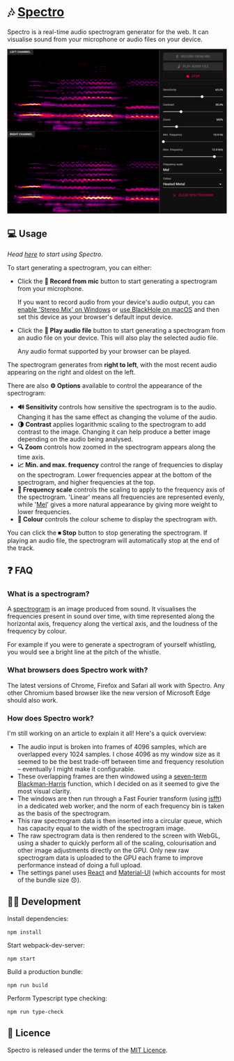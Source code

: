 # 🎶 [Spectro](https://calebj0seph.github.io/spectro/)

Spectro is a real-time audio spectrogram generator for the web. It can visualise sound from your microphone or audio files on your device.

![Screenshot of Spectro](/docs/screenshot.png?raw=true)

## 💻 Usage
*Head [here](https://calebj0seph.github.io/spectro/) to start using Spectro.*

To start generating a spectrogram, you can either:
* Click the **🎤 Record from mic** button to start generating a spectrogram from your microphone.

  If you want to record audio from your device's audio output, you can [enable 'Stereo Mix' on Windows](https://www.howtogeek.com/howto/39532/how-to-enable-stereo-mix-in-windows-7-to-record-audio/) or [use BlackHole on macOS](https://github.com/ExistentialAudio/BlackHole) and then set this device as your browser's default input device.

* Click the **🎵 Play audio file** button to start generating a spectrogram from an audio file on your device. This will also play the selected audio file.

  Any audio format supported by your browser can be played.

The spectrogram generates from **right to left**, with the most recent audio appearing on the right and oldest on the left.

There are also **⚙ Options** available to control the appearance of the spectrogram:
* **🔊 Sensitivity** controls how sensitive the spectrogram is to the audio. Changing it has the same effect as changing the volume of the audio.
* **🌗 Contrast** applies logarithmic scaling to the spectrogram to add contrast to the image. Changing it can help produce a better image depending on the audio being analysed.
* **🔍 Zoom** controls how zoomed in the spectrogram appears along the time axis.
* **📈 Min. and max. frequency** control the range of frequencies to display on the spectrogram. Lower frequencies appear at the bottom of the spectrogram, and higher frequencies at the top.
* **🎹 Frequency scale** controls the scaling to apply to the frequency axis of the spectrogram. 'Linear' means all frequencies are represented evenly, while '[Mel](https://en.wikipedia.org/wiki/Mel_scale)' gives a more natural appearance by giving more weight to lower frequencies.
* **🌈 Colour** controls the colour scheme to display the spectrogram with.

You can click the **⏹ Stop** button to stop generating the spectrogram. If playing an audio file, the spectrogram will automatically stop at the end of the track.

## ❓ FAQ
### What is a spectrogram?
A [spectrogram](https://en.wikipedia.org/wiki/Spectrogram) is an image produced from sound. It visualises the frequencies present in sound over time, with time represented along the horizontal axis, frequency along the vertical axis, and the loudness of the frequency by colour.

For example if you were to generate a spectrogram of yourself whistling, you would see a bright line at the pitch of the whistle.

### What browsers does Spectro work with?
The latest versions of Chrome, Firefox and Safari all work with Spectro. Any other Chromium based browser like the new version of Microsoft Edge should also work.

### How does Spectro work?
I'm still working on an article to explain it all! Here's a quick overview:

* The audio input is broken into frames of 4096 samples, which are overlapped every 1024 samples. I chose 4096 as my window size as it seemed to be the best trade-off between time and frequency resolution – eventually I might make it configurable.
* These overlapping frames are then windowed using a [seven-term Blackman-Harris](https://dsp.stackexchange.com/questions/51095/seven-term-blackman-harris-window) function, which I decided on as it seemed to give the most visual clarity.
* The windows are then run through a Fast Fourier transform (using [jsfft](https://github.com/dntj/jsfft)) in a dedicated web worker, and the norm of each frequency bin is taken as the basis of the spectrogram.
* This raw spectrogram data is then inserted into a circular queue, which has capacity equal to the width of the spectrogram image.
* The raw spectrogram data is then rendered to the screen with WebGL, using a shader to quickly perform all of the scaling, colourisation and other image adjustments directly on the GPU. Only new raw spectrogram data is uploaded to the GPU each frame to improve performance instead of doing a full upload.
* The settings panel uses [React](https://reactjs.org/) and [Material-UI](https://material-ui.com/) (which accounts for most of the bundle size 😞).

## 👩‍💻 Development
Install dependencies:
```
npm install
```

Start webpack-dev-server:
```
npm start
```

Build a production bundle:
```
npm run build
```

Perform Typescript type checking:
```
npm run type-check
```

## 📘 Licence
Spectro is released under the terms of the [MIT Licence](LICENSE).
